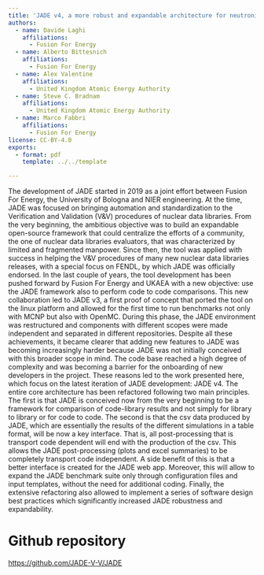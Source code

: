 ```yaml
---
title: 'JADE v4, a more robust and expandable architecture for neutronics V&V'
authors:
  - name: Davide Laghi
    affiliations:
      - Fusion For Energy
  - name: Alberto Bittesnich
    affiliations:
      - Fusion For Energy
  - name: Alex Valentine
    affiliations:
      - United Kingdom Atomic Energy Authority
  - name: Steve C. Bradnam
    affiliations:
      - United Kingdom Atomic Energy Authority
  - name: Marco Fabbri
    affiliations:
      - Fusion For Energy
license: CC-BY-4.0
exports:
  - format: pdf
    template: ../../template

---
```


The development of JADE started in 2019 as a joint effort between Fusion For Energy, the University of Bologna and NIER engineering. At the time, JADE was focused on bringing automation and standardization to the Verification and Validation (V&V) procedures of nuclear data libraries. From the very beginning, the ambitious objective was to build an expandable open-source framework that could centralize the efforts of a community, the one of nuclear data libraries evaluators, that was characterized by limited and fragmented manpower. Since then, the tool was applied with success in helping the V&V procedures of many new nuclear data libraries releases, with a special focus on FENDL, by which JADE was officially endorsed. In the last couple of years, the tool development has been pushed forward by Fusion For Energy and UKAEA with a new objective: use the JADE framework also to perform code to code comparisons. This new collaboration led to JADE v3, a first proof of concept that ported the tool on the linux platform and allowed for the first time to run benchmarks not only with MCNP but also with OpenMC. During this phase, the JADE environment was restructured and components with different scopes were made independent and separated in different repositories. Despite all these achievements, it became clearer that adding new features to JADE was becoming increasingly harder because JADE was not initially conceived with this broader scope in mind. The code base reached a high degree of complexity and was becoming a barrier for the onboarding of new developers in the project. These reasons led to the work presented here, which focus on the latest iteration of JADE development: JADE v4. The entire core architecture has been refactored following two main principles. The first is that JADE is conceived now from the very beginning to be a framework for comparison of code-library results and not simply for library to library or for code to code. The second is that the csv data produced by JADE, which are essentially the results of the different simulations in a table format, will be now a key interface. That is, all post-processing that is transport code dependent will end with the production of the csv. This allows the JADE post-processing (plots and excel summaries) to be completely transport code independent. A side benefit of this is that a better interface is created for the JADE web app. Moreover, this will allow to expand the JADE benchmark suite only through configuration files and input templates, without the need for additional coding. Finally, the extensive refactoring also allowed to implement a series of software design best practices which significantly increased JADE robustness and expandability.

# Github repository
https://github.com/JADE-V-V/JADE

